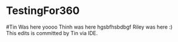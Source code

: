 # TestingFor360
#Tin Was here
yoooo
Thinh was here
hgsbfhsbdbgf
Riley was here :)
<br/> This edits is committed by Tin via IDE.
